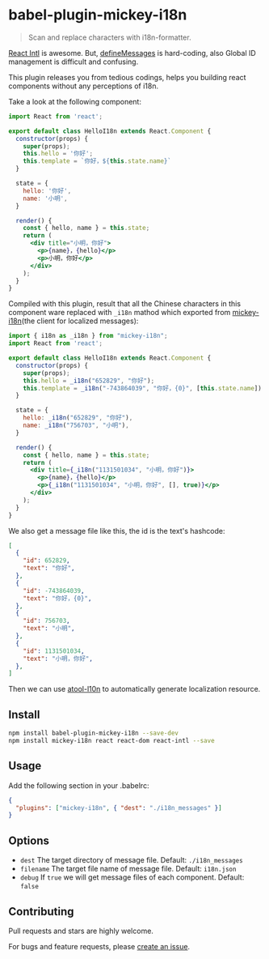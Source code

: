 # babel-plugin-mickey-i18n

> Scan and replace characters with i18n-formatter.

[React Intl](https://github.com/yahoo/react-intl) is awesome. But, [defineMessages](https://github.com/yahoo/react-intl/wiki/API#definemessages) is hard-coding, also Global ID management is difficult and confusing.

This plugin releases you from tedious codings, helps you building react components without any perceptions of i18n.

Take a look at the following component:

```jsx
import React from 'react';

export default class HelloI18n extends React.Component {
  constructor(props) {
    super(props);
    this.hello = '你好';
    this.template = `你好，${this.state.name}`
  }

  state = {
    hello: '你好',
    name: '小明',
  }

  render() {
    const { hello, name } = this.state;
    return (
      <div title="小明，你好">
        <p>{name}，{hello}</p>
        <p>小明，你好</p>
      </div>
    );
  }
}
```

Compiled with this plugin, result that all the Chinese characters in this component ware replaced with `_i18n` mathod which exported from [mickey-i18n](https://github.com/mickeyjsx/mickey-i18n)(the client for localized messages):

```jsx
import { i18n as _i18n } from "mickey-i18n";
import React from 'react';

export default class HelloI18n extends React.Component {
  constructor(props) {
    super(props);
    this.hello = _i18n("652829", "你好");
    this.template = _i18n("-743864039", "你好，{0}", [this.state.name])
  }

  state = {
    hello: _i18n("652829", "你好"),
    name: _i18n("756703", "小明"),
  }

  render() {
    const { hello, name } = this.state;
    return (
      <div title={_i18n("1131501034", "小明，你好")}>
        <p>{name}，{hello}</p>
        <p>{_i18n("1131501034", "小明，你好", [], true)}</p>
      </div>
    );
  }
}
```

We also get a message file like this, the id is the text's hashcode:

```json
[
  {
    "id": 652829,
    "text": "你好",
  },
  {
    "id": -743864039,
    "text": "你好，{0}",
  },
  {
    "id": 756703,
    "text": "小明",
  },
  {
    "id": 1131501034,
    "text": "小明，你好",
  },
]
```

Then we can use [atool-l10n](https://github.com/ant-tool/atool-l10n) to automatically generate localization resource.

## Install

```bash
npm install babel-plugin-mickey-i18n --save-dev
npm install mickey-i18n react react-dom react-intl --save
```

## Usage

Add the following section in your .babelrc:

```json
{
  "plugins": ["mickey-i18n", { "dest": "./i18n_messages" }]
}
```

## Options

- `dest` The target directory of message file. Default: `./i18n_messages`
- `filename` The target file name of message file. Default: `i18n.json`
- `debug` If `true` we will get message files of each component. Default: `false`

## Contributing

Pull requests and stars are highly welcome.

For bugs and feature requests, please [create an issue](https://github.com/mickeyjsx/babel-plugin-mickey-i18n/issues/new).
